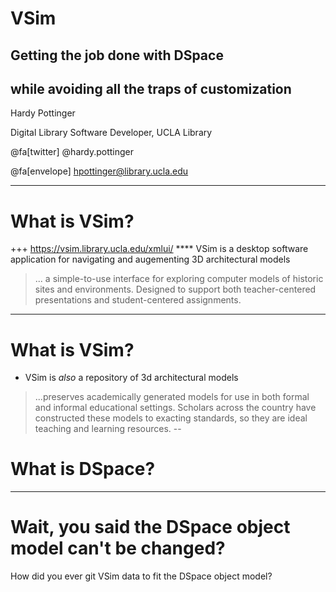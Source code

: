 # VSim
## Getting the job done with DSpace
## while avoiding all the traps of customization

Hardy Pottinger

Digital Library Software Developer, UCLA Library

@fa[twitter] @hardy.pottinger

@fa[envelope] hpottinger@library.ucla.edu

---
# What is VSim?
+++
https://vsim.library.ucla.edu/xmlui/
**** VSim is a desktop software application for navigating and augementing 3D architectural models
> ... a simple-to-use interface for exploring computer models of historic sites and environments. Designed to support both teacher-centered presentations and student-centered assignments.
---
# What is VSim?
* VSim is *also* a repository of 3d architectural models
> ...preserves academically generated models for use in both formal and informal educational settings. Scholars across the country have constructed these models to exacting standards, so they are ideal teaching and learning resources.
--
# What is DSpace?

---
# Wait, you said the DSpace object model can't be changed?
How did you ever git VSim data to fit the DSpace object model?
